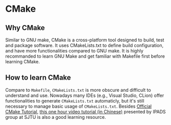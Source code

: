 # CMake 

## Why CMake 

Similar to GNU make, CMake is a cross-platform tool designed to build, test and package software. It uses CMakeLists.txt to define build configuration, and have more functionalities compared to GNU make. It is highly recommanded to learn GNU Make and get familiar with Makefile first before learning CMake. 

## How to learn CMake 

Compare to `Makefile`, `CMakeLists.txt` is more obscure and difficult to understand and use. Nowadays many IDEs (e.g., Visual Studio, CLion) offer functionalities to generate `CMakeLists.txt` automaticly, but it's still necessary to manage basic usage of `CMakeLists.txt`. Besides [Official CMake Tutorial](https://cmake.org/cmake/help/latest/guide/tutorial/index.html), [this one hour video tutorial (in Chinese)](https://www.bilibili.com/video/BV14h41187FZ) presented by IPADS group at SJTU is also a good learning resource. 
